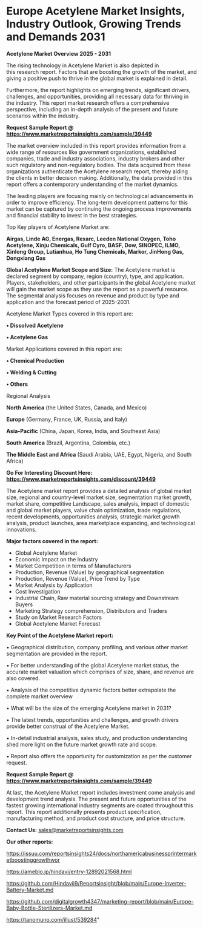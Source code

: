 # Europe Acetylene Market Insights, Industry Outlook, Growing Trends and Demands 2031

<Strong> Acetylene Market Overview 2025 - 2031</strong>

The rising technology in Acetylene Market is also depicted in this research report. Factors that are boosting the growth of the market, and giving a positive push to thrive in the global market is explained in detail.

Furthermore, the report highlights on emerging trends, significant drivers, challenges, and opportunities, providing all necessary data for thriving in the industry. This report market research offers a comprehensive perspective, including an in-depth analysis of the present and future scenarios within the industry.

<strong>Request Sample Report @ <a href=https://www.marketreportsinsights.com/sample/39449>https://www.marketreportsinsights.com/sample/39449</a></strong>

The market overview included in this report provides information from a wide range of resources like government organizations, established companies, trade and industry associations, industry brokers and other such regulatory and non-regulatory bodies. The data acquired from these organizations authenticate the Acetylene research report, thereby aiding the clients in better decision making. Additionally, the data provided in this report offers a contemporary understanding of the market dynamics.

The leading players are focusing mainly on technological advancements in order to improve efficiency. The long-term development patterns for this market can be captured by continuing the ongoing process improvements and financial stability to invest in the best strategies.

Top Key players of Acetylene Market are:

<strong>Airgas, Linde AG, Energas, Rexarc, Leeden National Oxygen, Toho Acetylene, Xinju Chemicals, Gulf Cyro, BASF, Dow, SINOPEC, ILMO, Xinlong Group, Lutianhua, Ho Tung Chemicals, Markor, JinHong Gas, Dongxiang Gas</strong>

<strong><b>Global Acetylene Market Scope and Size:</b></strong>
The Acetylene market is declared segment by company, region (country), type, and application. Players, stakeholders, and other participants in the global Acetylene market will gain the market scope as they use the report as a powerful resource. The segmental analysis focuses on revenue and product by type and application and the forecast period of 2025-2031.

Acetylene Market Types covered in this report are:

<strong>•  Dissolved Acetylene

•  Acetylene Gas</strong>

Market Applications covered in this report are:

<strong>•  Chemical Production

•  Welding & Cutting

•  Others</strong> 

Regional Analysis

<strong>North America</strong> (the United States, Canada, and Mexico)

<strong>Europe</strong> (Germany, France, UK, Russia, and Italy)

<strong>Asia-Pacific</strong> (China, Japan, Korea, India, and Southeast Asia)

<strong>South America</strong> (Brazil, Argentina, Colombia, etc.)

<strong>The Middle East and Africa</strong> (Saudi Arabia, UAE, Egypt, Nigeria, and South Africa)

<strong>Go For Interesting Discount Here: <a href=https://www.marketreportsinsights.com/discount/39449>https://www.marketreportsinsights.com/discount/39449</a></strong>

The Acetylene market report provides a detailed analysis of global market size, regional and country-level market size, segmentation market growth, market share, competitive Landscape, sales analysis, impact of domestic and global market players, value chain optimization, trade regulations, recent developments, opportunities analysis, strategic market growth analysis, product launches, area marketplace expanding, and technological innovations.

<strong><b>Major factors covered in the report:</b></strong>
<ul>
  <li>Global Acetylene Market </li>
  <li>Economic Impact on the Industry</li>
  <li>Market Competition in terms of Manufacturers</li>
  <li>Production, Revenue (Value) by geographical segmentation</li>
  <li>Production, Revenue (Value), Price Trend by Type</li>
  <li>Market Analysis by Application</li>
  <li>Cost Investigation</li>
  <li>Industrial Chain, Raw material sourcing strategy and Downstream Buyers</li>
  <li>Marketing Strategy comprehension, Distributors and Traders</li>
  <li>Study on Market Research Factors</li>
  <li>Global Acetylene Market Forecast</li>
</ul>

<strong><b>Key Point of the Acetylene Market report:</b></strong>

• Geographical distribution, company profiling, and various other market segmentation are provided in the report.

• For better understanding of the global Acetylene market status, the accurate market valuation which comprises of size, share, and revenue are also covered.

• Analysis of the competitive dynamic factors better extrapolate the complete market overview

• What will be the size of the emerging Acetylene market in 2031?

• The latest trends, opportunities and challenges, and growth drivers provide better construal of the Acetylene Market.

• In-detail industrial analysis, sales study, and production understanding shed more light on the future market growth rate and scope.

• Report also offers the opportunity for customization as per the customer request.

<strong>Request Sample Report @ <a href=https://www.marketreportsinsights.com/sample/39449>https://www.marketreportsinsights.com/sample/39449</a></strong>

At last, the Acetylene Market report includes investment come analysis and development trend analysis. The present and future opportunities of the fastest growing international industry segments are coated throughout this report. This report additionally presents product specification, manufacturing method, and product cost structure, and price structure.

<strong>Contact Us:</strong>
sales@marketreportsinsights.com

<strong>Our other reports:</strong>

<a href=https://issuu.com/reportsinsights24/docs/northamericabusinessprintermarketboostinggrowthwor>https://issuu.com/reportsinsights24/docs/northamericabusinessprintermarketboostinggrowthwor</a>

<a href=https://ameblo.jp/hindavi/entry-12892021568.html>https://ameblo.jp/hindavi/entry-12892021568.html</a>

<a href=https://github.com/Hindavii9/Reportsinsight/blob/main/Europe-Inverter-Battery-Market.md>https://github.com/Hindavii9/Reportsinsight/blob/main/Europe-Inverter-Battery-Market.md</a>

<a href=https://github.com/digitalgrowth4347/marketing-report/blob/main/Europe-Baby-Bottle-Sterilizers-Market.md>https://github.com/digitalgrowth4347/marketing-report/blob/main/Europe-Baby-Bottle-Sterilizers-Market.md</a>

<a href=https://tanomuno.com/illust/539284>https://tanomuno.com/illust/539284</a>"
